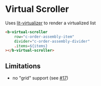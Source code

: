 Virtual Scroller
==================

Uses [lit-virtualizer](https://github.com/PolymerLabs/uni-virtualizer) to render a virtualized list

```html
<b-virtual-scroller
    row="c-order-assembly-item"
    divider="c-order-assembly-divider"
    .items=${items}
></b-virtual-scroller>
```

## Limitations
- no "grid" support (see [#17](https://github.com/PolymerLabs/uni-virtualizer/issues/17))